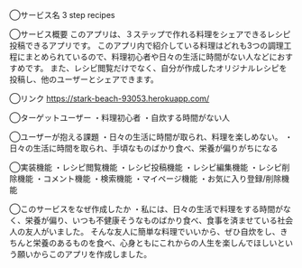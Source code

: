 ◯サービス名
  3 step recipes

◯サービス概要
  このアプリは、３ステップで作れる料理をシェアできるレシピ投稿できるアプリです。
このアプリ内で紹介している料理はどれも3つの調理工程にまとめられているので、料理初心者や日々の生活に時間がない人などにおすすめです。
また、レシピ閲覧だけでなく、自分が作成したオリジナルレシピを投稿し、他のユーザーとシェアできます。

◯リンク
https://stark-beach-93053.herokuapp.com/

◯ターゲットユーザー
・料理初心者
・自炊する時間がない人

◯ユーザーが抱える課題
・日々の生活に時間が取られ、料理を楽しめない。
・日々の生活に時間を取られ、手頃なものばかり食べ、栄養が偏りがちになる

◯実装機能
・レシピ閲覧機能
・レシピ投稿機能
・レシピ編集機能
・レシピ削除機能
・コメント機能
・検索機能
・マイページ機能
・お気に入り登録/削除機能

◯このサービスをなぜ作成したか
・私には、日々の生活で料理をする時間がなく、栄養が偏り、いつも不健康そうなものばかり食べ、食事を済ませている社会人の友人がいました。
そんな友人に簡単な料理でいいから、ぜひ自炊をし、きちんと栄養のあるものを食べ、心身ともにこれからの人生を楽しんでほしいという願いからこのアプリを作成しました。
